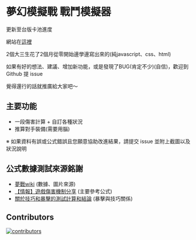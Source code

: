 # 夢幻模擬戰 戰鬥模擬器

更新至台版卡池進度

網站在[這裡](https://absnormal.github.io/langrisser-combat-calculator/index.html)

2個大三生花了2個月從零開始邊學邊寫出來的(純javascript、css、html)

如果有好的想法、建議、增加新功能，或是發現了BUG(肯定不少)(自信)，歡迎到 Github 提 issue

覺得還行的話就推廣給大家吧～

## 主要功能

- 一段傷害計算 + 自訂各種狀況
- 推算對手裝備(需要用腦)

※ 如果資料有誤或公式錯誤且您願意協助改進結果，請提交 issue 並附上截圖以及狀況說明

## 公式數據測試來源銘謝

- [夢戰wiki](https://wiki.biligame.com/langrisser/%E9%A6%96%E9%A1%B5) (數據、圖片來源)
- [【情報】遊戲傷害機制分享](https://forum.gamer.com.tw/C.php?bsn=33596&snA=5643) (主要參考公式)
- [關於技巧和暴擊的測試計算和結論](https://tieba.baidu.com/p/5978708506?red_tag=0653583826) (暴擊與技巧關係)

## Contributors

[![contributors](https://contributors-img.web.app/image?repo=absnormal/langrisser-combat-calculator)](https://github.com/absnormal/langrisser-combat-calculator/graphs/contributors)

